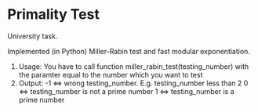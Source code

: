 Primality Test
===============
University task.

Implemented (in Python) Miller-Rabin test and fast modular exponentiation.

1. Usage:
	You have to call function miller_rabin_test(testing_number) with the paramter equal to the number which you want to test
2. Output:
   -1 	<=> wrong testing_number. E.g. testing_number less than 2
	0 	<=> testing_number is not a prime number
	1 	<=> testing_number is a prime number